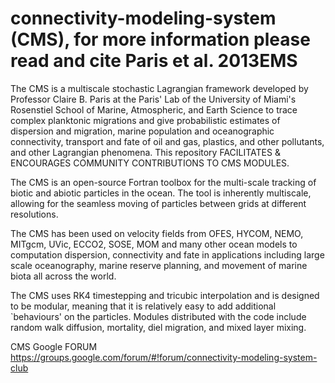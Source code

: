 # connectivity-modeling-system (CMS), for more information please read and cite Paris et al. 2013EMS

  The CMS is a multiscale stochastic Lagrangian framework developed by Professor Claire B. Paris at the Paris' Lab of the University of Miami's Rosenstiel School of Marine, Atmospheric, and Earth Science to trace complex planktonic migrations and give probabilistic estimates of dispersion and migration, marine population and oceanographic connectivity, transport and fate of oil and gas, plastics, and other pollutants, and other Lagrangian phenomena. This repository FACILITATES & ENCOURAGES COMMUNITY CONTRIBUTIONS TO CMS MODULES.

The CMS is an open-source Fortran toolbox for the multi-scale tracking of biotic and abiotic particles in the ocean. The tool is inherently multiscale, allowing for the seamless moving of particles between grids at different resolutions.

The CMS has been used on velocity fields from OFES, HYCOM, NEMO, MITgcm, UVic, ECCO2, SOSE, MOM and many other ocean models to computation dispersion, connectivity and fate in applications including large scale oceanography, marine reserve planning, and movement of marine biota all across the world.

The CMS uses RK4 timestepping and tricubic interpolation and is designed to be modular, meaning that it is relatively easy to add additional `behaviours' on the particles. Modules distributed with the code include random walk diffusion, mortality, diel migration, and mixed layer mixing. 

CMS Google FORUM
https://groups.google.com/forum/#!forum/connectivity-modeling-system-club
